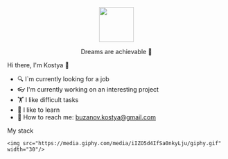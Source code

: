 <div>
  <div id="header" align="center">
    <img src="https://media.giphy.com/media/iIZO5d4IfSa0nkyLju/giphy.gif" width="80"/>
    <p>Dreams are achievable &#129310</p>
  </div>
  <div>
    <p>Hi there, I'm Kostya &#128075</p>
    <ul>
      <li>&#128269 I`m currently looking for a job</li>  
      <li>&#128083 I'm currently working on an interesting project</li>  
      <li>&#127947 I like difficult tasks</li>  
      <li>&#128214 I like to learn</li>
      <li>&#128231 How to reach me: <a href="mailto:buzanov.kostya@gmail.com">buzanov.kostya@gmail.com</a></li>
    </ul>
    <p>My stack</p>
    
    <img src="https://media.giphy.com/media/iIZO5d4IfSa0nkyLju/giphy.gif" width="30"/>
   
  </div>
</div>

